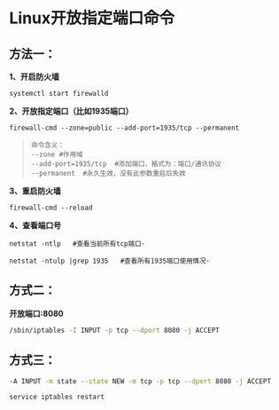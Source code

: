 # Linux开放指定端口命令

## 方法一：

**1、开启防火墙**

```shell
systemctl start firewalld
```

**2、开放指定端口（比如1935端口）**

```shell
firewall-cmd --zone=public --add-port=1935/tcp --permanent
```

> ```
> 命令含义：
> --zone #作用域
> --add-port=1935/tcp  #添加端口，格式为：端口/通讯协议
> --permanent  #永久生效，没有此参数重启后失效
> ```

**3、重启防火墙**

```shell
firewall-cmd --reload
```

**4、查看端口号**

```shell
netstat -ntlp   #查看当前所有tcp端口·

netstat -ntulp |grep 1935   #查看所有1935端口使用情况·
```

## 方式二：

**开放端口:8080**

```bash
/sbin/iptables -I INPUT -p tcp --dport 8080 -j ACCEPT
```

## 方式三：

```bash
-A INPUT -m state --state NEW -m tcp -p tcp --dport 8080 -j ACCEPT

service iptables restart
```